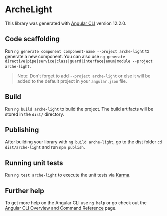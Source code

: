 # ArcheLight

This library was generated with [Angular CLI](https://github.com/angular/angular-cli) version 12.2.0.

## Code scaffolding

Run `ng generate component component-name --project arche-light` to generate a new component. You can also use `ng generate directive|pipe|service|class|guard|interface|enum|module --project arche-light`.
> Note: Don't forget to add `--project arche-light` or else it will be added to the default project in your `angular.json` file. 

## Build

Run `ng build arche-light` to build the project. The build artifacts will be stored in the `dist/` directory.

## Publishing

After building your library with `ng build arche-light`, go to the dist folder `cd dist/arche-light` and run `npm publish`.

## Running unit tests

Run `ng test arche-light` to execute the unit tests via [Karma](https://karma-runner.github.io).

## Further help

To get more help on the Angular CLI use `ng help` or go check out the [Angular CLI Overview and Command Reference](https://angular.io/cli) page.
